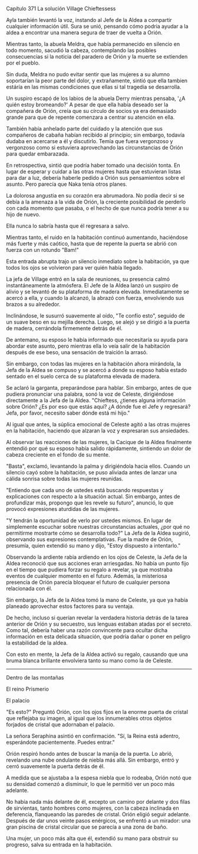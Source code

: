
Capítulo 371 La solución Village Chieftessess

Ayla también levantó la voz, instando al Jefe de la Aldea a compartir cualquier información útil. Sura se unió, pensando cómo podria ayudar a la aldea a encontrar una manera segura de traer de vuelta a Orión.

Mientras tanto, la abuela Meldra, que había permanecido en silencio en todo momento, sacudió la cabeza, contemplando las posibles consecuencias si la noticia del paradero de Orión y la muerte se extienden por el pueblo.

Sin duda, Meldra no pudo evitar sentir que las mujeres a su alumno soportarían la peor parte del dolor, y extrañamente, sintió que ella tambien estáría en las mismas condiciones que ellas si tal tragedia se desarrolla.

Un suspiro escapó de los labios de la abuela Derry mientras pensaba, '¿A quién estoy bromeando?' A pesar de que ella había deseado ser la compañera de Orión, creía que su círculo de socios ya era demasiado grande para que de repente comenzara a centrar su atención en ella.

También había anhelado parte del cuidado y la atención que sus compañeros de cabaña habían recibido al principio; sin embargo, todavía dudaba en acercarse a él y discutirlo. Temía que fuera vergonzoso y vergonzoso como si estuviera aprovechando las circunstancias de Orión para quedar embarazada.

En retrospectiva, sintió que podría haber tomado una decisión tonta. En lugar de esperar y cuidar a las otras mujeres hasta que estuvieran listas para dar a luz, debería haberle pedido a Orión sus pensamientos sobre el asunto. Pero parecía que Naka tenía otros planes.

La dolorosa angustia en su corazón era abrumadora. No podía decir si se debía a la amenaza a la vida de Orión, la creciente posibilidad de perderlo con cada momento que pasaba, o el hecho de que nunca podría tener a su hijo de nuevo.

Ella nunca lo sabría hasta que él regresara a salvo.

Mientras tanto, el ruido en la habitación continuó aumentando, haciéndose más fuerte y más caótico, hasta que de repente la puerta se abrió con fuerza con un rotundo "Bam!"

Esta entrada abrupta trajo un silencio inmediato sobre la habitación, ya que todos los ojos se volvieron para ver quién había llegado.

La jefa de Village entró en la sala de reuniones, su presencia calmó instantáneamente la atmósfera. El Jefe de la Aldea lanzó un suspiro de alivio y se levantó de su plataforma de madera elevada. Inmediatamente se acercó a ella, y cuando la alcanzó, la abrazó con fuerza, envolviendo sus brazos a su alrededor.

Inclinándose, le susurró suavemente al oído, "Te confío esto", seguido de un suave beso en su mejilla derecha. Luego, se alejó y se dirigió a la puerta de madera, cerrándola firmemente detrás de él.

De antemano, su esposo le había informado que necesitaría su ayuda para abordar este asunto, pero mientras ella lo veía salir de la habitación después de ese beso, una sensación de traición la arrasó.

Sin embargo, con todas las mujeres en la habitación ahora mirándola, la Jefa de la Aldea se compuso y se acercó a donde su esposo había estado sentado en el suelo cerca de su plataforma elevada de madera.

Se aclaró la garganta, preparándose para hablar. Sin embargo, antes de que pudiera pronunciar una palabra, sonó la voz de Celeste, dirigiéndose directamente a la Jefa de la Aldea. "Chieftess, ¿tienes alguna información sobre Orión? ¿Es por eso que estás aquí? ¿A dónde fue el Jefe y regresará? Jefa, por favor, necesito saber dónde está mi hijo."

Al igual que antes, la súplica emocional de Celeste agitó a las otras mujeres en la habitación, haciendo que alzaran la voz y expresaran sus ansiedades.

Al observar las reacciones de las mujeres, la Cacique de la Aldea finalmente entendió por qué su esposo había salido rápidamente, sintiendo un dolor de cabeza creciente en el fondo de su mente.

"Basta", exclamó, levantando la palma y dirigiéndola hacia ellos. Cuando un silencio cayó sobre la habitación, se puso aliviada antes de lanzar una cálida sonrisa sobre todas las mujeres reunidas.

"Entiendo que cada uno de ustedes está buscando respuestas y explicaciones con respecto a la situación actual. Sin embargo, antes de profundizar más, propongo que les revele su futuro", anunció, lo que provocó expresiones aturdidas de las mujeres.

"Y tendrán la oportunidad de verlo por ustedes mismos. En lugar de simplemente escuchar sobre nuestras circunstancias actuales, ¿por qué no permitirme mostrarte cómo se desarrolla todo?" La Jefa de la Aldea sugirió, observando sus expresiones contemplativas. Fue la madre de Orión, presumía, quien extendió su mano y dijo, "Estoy dispuesto a intentarlo."

Observando la ardiente rabia ardiendo en los ojos de Celeste, la Jefa de la Aldea reconoció que sus acciones eran arriesgadas. No había un punto fijo en el tiempo que pudiera forzar su regalo a revelar, ya que mostraba eventos de cualquier momento en el futuro. Además, la misteriosa presencia de Orión parecía bloquear el futuro de cualquier persona relacionada con él.

Sin embargo, la Jefa de la Aldea tomó la mano de Celeste, ya que ya había planeado aprovechar estos factores para su ventaja.

De hecho, incluso si querían revelar la verdadera historia detrás de la tarea anterior de Orión y su secuestro, sus lenguas estaban atadas por el secreto. Como tal, debería haber una razón convincente para ocultar dicha información en esta delicada situación, que podría dañar o poner en peligro la estabilidad de la aldea.

Con esto en mente, la Jefa de la Aldea activó su regalo, causando que una bruma blanca brillante envolviera tanto su mano como la de Celeste.

---

Dentro de las montañas

El reino Prismerio

El palacio

"Es esto?" Preguntó Orión, con los ojos fijos en la enorme puerta de cristal que reflejaba su imagen, al igual que los innumerables otros objetos forjados de cristal que adornaban el palacio.

La señora Seraphina asintió en confirmación. "Sí, la Reina está adentro, esperándote pacientemente. Puedes entrar."

Orión respiró hondo antes de buscar la manija de la puerta. Lo abrió, revelando una nube ondulante de niebla más allá. Sin embargo, entró y cerró suavemente la puerta detrás de él.

A medida que se ajustaba a la espesa niebla que lo rodeaba, Orión notó que su densidad comenzó a disminuir, lo que le permitió ver un poco más adelante.

No había nada más delante de él, excepto un camino por delante y dos filas de sirvientas, tanto hombres como mujeres, con la cabeza inclinada en deferencia, flanqueando las paredes de cristal. Orión eligió seguir adelante. Después de dar unos veinte pasos enérgicos, se enfrentó a un mirador: una gran piscina de cristal circular que se parecía a una zona de baño.

Una mujer, un poco más alta que él, extendió su mano para obstruir su progreso, salva su entrada en la habitación.
